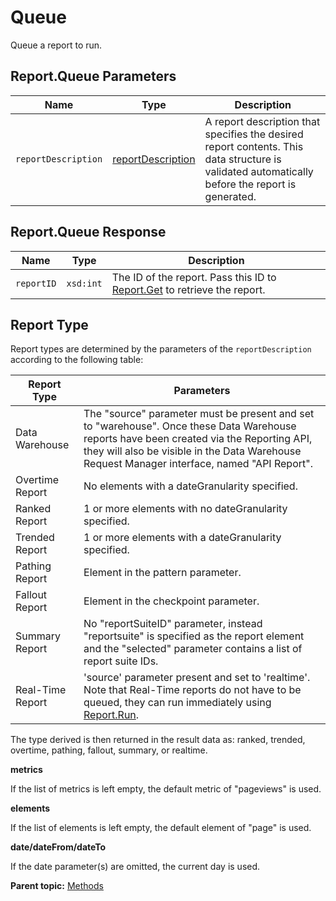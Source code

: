 # Queue

Queue a report to run.

## Report.Queue Parameters

|Name|Type|Description|
|----|----|-----------|
| ` reportDescription ` | [reportDescription](../data_types/r_reportDescription.md#) | A report description that specifies the desired report contents. This data structure is validated automatically before the report is generated. |

## Report.Queue Response

|Name|Type|Description|
|----|----|-----------|
| ` reportID ` | `xsd:int` | The ID of the report. Pass this ID to [Report.Get](r_Get.md#) to retrieve the report. |

## Report Type

Report types are determined by the parameters of the `reportDescription` according to the following table:

|Report Type|Parameters|
|-----------|----------|
|Data Warehouse|The "source" parameter must be present and set to "warehouse". Once these Data Warehouse reports have been created via the Reporting API, they will also be visible in the Data Warehouse Request Manager interface, named "API Report".|
|Overtime Report|No elements with a dateGranularity specified.|
|Ranked Report|1 or more elements with no dateGranularity specified.|
|Trended Report|1 or more elements with a dateGranularity specified.|
|Pathing Report|Element in the pattern parameter.|
|Fallout Report|Element in the checkpoint parameter.|
|Summary Report|No "reportSuiteID" parameter, instead "reportsuite" is specified as the report element and the "selected" parameter contains a list of report suite IDs.|
|Real-Time Report|'source' parameter present and set to 'realtime'. Note that Real-Time reports do not have to be queued, they can run immediately using [Report.Run](r_Run.md#).|

The type derived is then returned in the result data as: ranked, trended, overtime, pathing, fallout, summary, or realtime.

**metrics** 

If the list of metrics is left empty, the default metric of "pageviews" is used.

**elements** 

If the list of elements is left empty, the default element of "page" is used.

**date/dateFrom/dateTo** 

If the date parameter\(s\) are omitted, the current day is used.

**Parent topic:** [Methods](../methods/methods.md)

